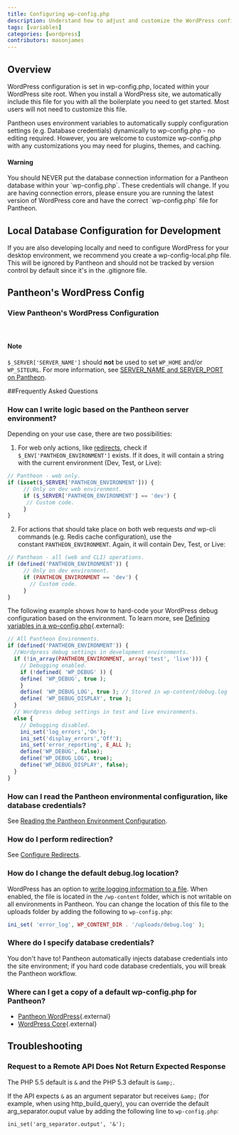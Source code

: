 ```yaml
---
title: Configuring wp-config.php
description: Understand how to adjust and customize the WordPress configuration file for your Pantheon WordPress site.
tags: [variables]
categories: [wordpress]
contributors: masonjames
---
```

## Overview

WordPress configuration is set in wp-config.php, located within your WordPress site root. When you install a WordPress site, we automatically include this file for you with all the boilerplate you need to get started. Most users will not need to customize this file.

Pantheon uses environment variables to automatically supply configuration settings (e.g. Database credentials) dynamically to wp-config.php - no editing required. However, you are welcome to customize wp-config.php with any customizations you may need for plugins, themes, and caching.

<div class="alert alert-danger" role="alert"><h4 class="info">Warning</h4>
<p markdown="1">You should NEVER put the database connection information for a Pantheon database within your `wp-config.php`. These credentials will change. If you are having connection errors, please ensure you are running the latest version of WordPress core and have the correct `wp-config.php` file for Pantheon.</p>
</div>

## Local Database Configuration for Development

If you are also developing locally and need to configure WordPress for your desktop environment, we recommend you create a wp-config-local.php file. This will be ignored by Pantheon and should not be tracked by version control by default since it's in the .gitignore file.

## Pantheon's WordPress Config

<div class="panel panel-drop panel-guide" id="accordion">
<div class="panel-heading panel-drop-heading">
<a class="accordion-toggle panel-drop-title collapsed" data-toggle="collapse" data-parent="#accordion" data-proofer-ignore data-target="#pantheon-wp-config-php">
<h3 class="info panel-title panel-drop-title" style="cursor:pointer;"><span style="line-height:.9" class="glyphicons glyphicons-wrench"></span>View Pantheon's WordPress Configuration</h3>
</a>
</div>
<div id="pantheon-wp-config-php" class="collapse" markdown="1" style="padding:10px;">

<script src="//gist-it.appspot.com/https://github.com/pantheon-systems/wordpress/blob/master/wp-config.php?footer=minimal"></script>
</div>
</div>

<div class="alert alert-info" role="alert">
<h4 class="info">Note</h4><p><code>$_SERVER['SERVER_NAME']</code> should <strong>not</strong> be used to set <code>WP_HOME</code> and/or <code>WP_SITEURL</code>. For more information, see <a href="/docs/server_name-and-server_port/">SERVER_NAME and SERVER_PORT on Pantheon</a>.</p></div>



##Frequently Asked Questions

### How can I write logic based on the Pantheon server environment?

Depending on your use case, there are two possibilities:

1. For web only actions, like [redirects](/docs/domains/#primary-domain), check if `$_ENV['PANTHEON_ENVIRONMENT']` exists. If it does, it will contain a string with the current environment (Dev, Test, or Live):

 ```php
 // Pantheon - web only.
 if (isset($_SERVER['PANTHEON_ENVIRONMENT'])) {
      // Only on dev web environment.
      if ($_SERVER['PANTHEON_ENVIRONMENT'] == 'dev') {
       // Custom code.
      }
 }
 ```

2. For actions that should take place on both web requests _and_ wp-cli commands (e.g. Redis cache configuration), use the constant `PANTHEON_ENVIRONMENT`. Again, it will contain Dev, Test, or Live:

 ```php
 // Pantheon - all (web and CLI) operations.
 if (defined('PANTHEON_ENVIRONMENT')) {
      // Only on dev environment.
      if (PANTHEON_ENVIRONMENT == 'dev') {
        // Custom code.
      }
 }
 ```

The following example shows how to hard-code your WordPress debug configuration based on the environment. To learn more, see [Defining variables in a wp-config.php](https://codex.wordpress.org/Editing_wp-config.php){.external}:

```php
// All Pantheon Environments.
if (defined('PANTHEON_ENVIRONMENT')) {
  //Wordpress debug settings in development environments.
  if (!in_array(PANTHEON_ENVIRONMENT, array('test', 'live'))) {
    // Debugging enabled.
    if (!defined( 'WP_DEBUG' )) {
    define( 'WP_DEBUG', true );
    }
    define( 'WP_DEBUG_LOG', true ); // Stored in wp-content/debug.log
    define( 'WP_DEBUG_DISPLAY', true );
  }
  // Wordpress debug settings in test and live environments.
  else {
    // Debugging disabled.
    ini_set('log_errors','On');
    ini_set('display_errors','Off');
    ini_set('error_reporting', E_ALL );
    define('WP_DEBUG', false);
    define('WP_DEBUG_LOG', true);
    define('WP_DEBUG_DISPLAY', false);
  }
}
```

### How can I read the Pantheon environmental configuration, like database credentials?

See [Reading the Pantheon Environment Configuration](/docs/read-environment-config/).

### How do I perform redirection?

See [Configure Redirects](/docs/redirects/).

### How do I change the default debug.log location?

WordPress has an option to <a href="/docs/logs/#how-do-i-enable-error-logging-for-wordpress" data-proofer-ignore>write logging information to a file</a>. When enabled, the file is located in the `/wp-content` folder, which is not writable on all environments in Pantheon. You can change the location of this file to the uploads folder by adding the following to `wp-config.php`:

```php
ini_set( 'error_log', WP_CONTENT_DIR . '/uploads/debug.log' );
```

### Where do I specify database credentials?

You don't have to! Pantheon automatically injects database credentials into the site environment; if you hard code database credentials, you will break the Pantheon workflow.

### Where can I get a copy of a default wp-config.php for Pantheon?

- [Pantheon WordPress](https://github.com/pantheon-systems/WordPress/blob/master/wp-config.php){.external}
- [WordPress Core](https://github.com/WordPress/WordPress/blob/master/wp-config-sample.php){.external}

## Troubleshooting
### Request to a Remote API Does Not Return Expected Response

The PHP 5.5 default is `&` and the PHP 5.3 default is `&amp;`.

If the API expects `&` as an argument separator but receives `&amp;` (for example, when using http_build_query), you can override the default arg_separator.ouput value by adding the following line to `wp-config.php`:

```ini_set('arg_separator.output', '&');```
